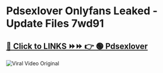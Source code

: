 
 # Pdsexlover Onlyfans Leaked - Update Files 7wd91

## <h2><a href="https://clipsfans.com/Pdsexlover&ref=git">🔗 Click to LINKS ⏩⏩ 👉 🟢 Pdsexlover </a></h2>

<a href="https://clipsfans.com/Pdsexlover&ref=git" rel="nofollow" data-target="animated-image.originalLink"><img src="https://i.ibb.co.com/xMMVF88/686577567.gif" alt="Viral Video Original" style="max-width: 100%; display: inline-block;" data-target="animated-image.originalImage"></a>

